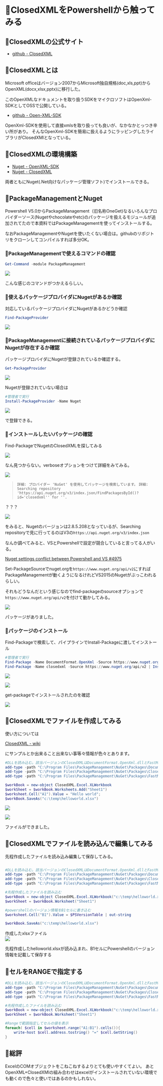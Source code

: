 # 🔰ClosedXMLをPowershellから触ってみる

## 🔰ClosedXMLの公式サイト

- [github - ClosedXML](https://github.com/ClosedXML/ClosedXML)

## 🔰ClosedXMLとは

Microsoft officeはバージョン2007からMicrosoft独自規格(doc,xls,ppt)からOpenXML(docx,xlsx,pptx)に移行した。

このOpenXMLなドキュメントを取り扱うSDKをマイクロソフトはOpenXml-SDKとしてOSSで公開している。

- [github - Open-XML-SDK](https://github.com/OfficeDev/Open-XML-SDK)

OpenXml-SDKを使用して直接xmlsを取り扱っても良いが、なかなかとっつき辛い所があり。
そんなOpenXml-SDKを簡易に扱えるようにラッピングしたライブラリがClosedXMlとなっている。

## 🔰ClosedXMLの環境構築

- [Nuget - OpenXML-SDK](https://www.nuget.org/packages/DocumentFormat.OpenXml/)
- [Nuget - ClosedXML](https://www.nuget.org/packages/ClosedXML/)

両者ともにNuget(.Net向けなパッケージ管理ソフト)でインストールできる。

## 🔰PackageManagementとNuget

Powershell V5.0からPackageManagement（旧名称OneGet)なるいろんなプロバイダーソース(Nugetやchocolateやetc)のパッケージを扱えるモジュールが追加されてたので本資料ではPackageManagementを使ってインストールする。

なおPackageManagementやNugetを使いたくない場合は。githubのリポジトリをクローンしてコンパイルすれば多分OK。

### 🔰PackageManagementで使えるコマンドの確認

```Powershell
Get-Command -module PackageManagement
```

![](image/get.command.PackageManagement.png)

こんな感じのコマンドがつかえるらしい。

### 🔰使えるパッケージプロバイダにNugetがあるか確認

対応しているパッケージプロバイダにNugetがあるかどうか確認

```Powershell
Find-PackageProvider
```

![](image/find.packageprovider.png)

### 🔰PackageManagementに接続されているパッケージプロバイダにNugetが存在するか確認

パッケージプロバイダにNugetが登録されているか確認する。

```Powershell
Get-PackageProvider
```

![](image/get.packageprovider.png)

Nugetが登録されていない場合は

```Powershell
#管理者で実行
Install-PackageProvider -Name Nuget
```

![](image/install.packageprovider.png)

で登録できる。

### 🔰インストールしたいパッケージの確認

Find-PackageでNugetのClosedXMLを探してみる

![](image/find.package.step001.png)

なん見つからない。verboseオプションをつけて詳細をみてみる。

![](image/find.package.step002.png)

> `詳細: プロバイダー 'NuGet' を使用してパッケージを検索しています。`
> `詳細: Searching repository 'https://api.nuget.org/v3/index.json/FindPackagesById()?id='closedxml'' for ''.`

？？？

![](image/packagemanager.nuget.version.png)

をみると、Nugetのバージョンは2.8.5.208となっているが、Searching repositoryで見に行ってるのはV3の`https://api.nuget.org/v3/index.json`

なんか調べてみると、VSとPowershellで設定が競合していると言ってる人がいる。

[Nuget settings conflict between Powershell and VS #4975](https://github.com/NuGet/Home/issues/4975)

Set-PackageSourceでnuget.orgを`https://www.nuget.org/api/v2`にすればPackageManagementが動くようになるけれどVS2015のNugetがぶっこわれるらしい。

それもどうなんだという感じなのでfind-packageのsourceオプションで`https://www.nuget.org/api/v2`を付けて動かしてみる。

![](image/find.package.source.png)

パッケージがありました。

### 🔰パッケージのインストール

Find-Packageで検索して、パイプラインでInstall-Packageに渡してインストール

```Powershell
#管理者で実行
Find-Package -Name DocumentFormat.OpenXml -Source https://www.nuget.org/api/v2 | Install-Package
Find-Package -Name closedxml -Source https://www.nuget.org/api/v2 | Install-Package
```

![](image/install.openxmlsdk.png)

![](image/install.closedxml.png)

get-packageでインストールされたのを確認

![](image/get.package.png)

## 🔰ClosedXMLでファイルを作成してみる

使い方については

[ClosedXML - wiki](https://github.com/ClosedXML/ClosedXML/wiki)

にサンプルとか出来ること出来ない事等々情報が色々とあります。

```Powershell
#DLLを読み込む。該当バージョンのClosedXMLはDocumentFormat.OpenXml.dllとFastMember.Signed.dllに依存関係があるので一緒に読み込む。
add-type -path "C:\Program Files\PackageManagement\NuGet\Packages\DocumentFormat.OpenXml.2.7.2\lib\net46\DocumentFormat.OpenXml.dll"
add-type -path "C:\Program Files\PackageManagement\NuGet\Packages\ClosedXML.0.88.0\lib\net452\ClosedXML.dll"
add-type -path "C:\Program Files\PackageManagement\NuGet\Packages\FastMember.Signed.1.1.0\lib\net40\FastMember.Signed.dll"

$workBook = new-object ClosedXML.Excel.XLWorkbook
$workSheet = $workBook.Worksheets.Add("Sheet1")
$worksheet.Cell("A1").Value = "Hello world";
$workBook.SaveAs("c:\temp\helloworld.xlsx")
```

![](image/make.helloworld.step001.png)

![](image/make.helloworld.step002.png)

ファイルができました。

## 🔰ClosedXMLでファイルを読み込んで編集してみる

先程作成したファイルを読み込み編集して保存してみる。

```Powershell

#DLLを読み込む。該当バージョンのClosedXMLはDocumentFormat.OpenXml.dllとFastMember.Signed.dllに依存関係があるので一緒に読み込む。
add-type -path "C:\Program Files\PackageManagement\NuGet\Packages\DocumentFormat.OpenXml.2.7.2\lib\net46\DocumentFormat.OpenXml.dll"
add-type -path "C:\Program Files\PackageManagement\NuGet\Packages\ClosedXML.0.88.0\lib\net452\ClosedXML.dll"
add-type -path "C:\Program Files\PackageManagement\NuGet\Packages\FastMember.Signed.1.1.0\lib\net40\FastMember.Signed.dll"

#先程作成したファイルを読み込む
$workBook = new-object ClosedXML.Excel.XLWorkbook("c:\temp\helloworld.xlsx")
$workSheet = $workBook.Worksheet("Sheet1")

#powershellのバージョン情報をB1セルに書き込む
$worksheet.Cell("B1").Value = $PSVersionTable | out-string

$workBook.SaveAs("c:\temp\helloworld.xlsx")

```

作成したxlsxファイル  
![](image/update.helloworld.png)

先程作成したhelloworld.xlsxが読み込まれ、B1セルにPowershellのバージョン情報を記載して保存する

## 🔰セルをRANGEで指定する

```Powershell
#DLLを読み込む。該当バージョンのClosedXMLはDocumentFormat.OpenXml.dllとFastMember.Signed.dllに依存関係があるので一緒に読み込む。
add-type -path "C:\Program Files\PackageManagement\NuGet\Packages\DocumentFormat.OpenXml.2.7.2\lib\net46\DocumentFormat.OpenXml.dll"
add-type -path "C:\Program Files\PackageManagement\NuGet\Packages\ClosedXML.0.88.0\lib\net452\ClosedXML.dll"
add-type -path "C:\Program Files\PackageManagement\NuGet\Packages\FastMember.Signed.1.1.0\lib\net40\FastMember.Signed.dll"

#先程作成したファイルを読み込む
$workBook = new-object ClosedXML.Excel.XLWorkbook("c:\temp\helloworld.xlsx")
$workSheet = $workBook.Worksheet("Sheet1")

#Rangeで範囲指定してセルの値を表示
foreach( $cell in $worksheet.range("A1:B1").cells()){
    write-host $cell.address.tostring() "=" $cell.GetString()
}

```

## 🔰総評

ExcelのCOMオブジェクトをこねこねするよりとても使いやすくてよい。
あとOpenXML+ClosedXMlの組み合わせはexcelがインストールされていない環境でも動くので色々と使いではあるのかもしれない。
